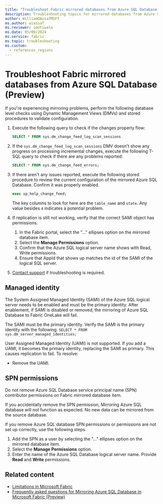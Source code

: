 ```yaml
---
title: "Troubleshoot Fabric mirrored databases from Azure SQL Database (Preview)"
description: Troubleshooting topics for mirrored databases from Azure SQL Database in Microsoft Fabric.
author: WilliamDAssafMSFT
ms.author: wiassaf
ms.reviewer: imotiwala
ms.date: 05/09/2024
ms.service: fabric
ms.topic: troubleshooting
ms.custom:
  - references_regions
---
```

# Troubleshoot Fabric mirrored databases from Azure SQL Database (Preview)

If you're experiencing mirroring problems, perform the following database level checks using Dynamic Management Views (DMVs) and stored procedures to validate configuration. 

1. Execute the following query to check if the changes properly flow:

    ```sql
    SELECT * FROM sys.dm_change_feed_log_scan_sessions 
    ```

1. If the `sys.dm_change_feed_log_scan_sessions` DMV doesn't show any progress on processing incremental changes, execute the following T-SQL query to check if there are any problems reported:

    ```sql
    SELECT * FROM sys.dm_change_feed_errors;
    ```

1. If there aren't any issues reported, execute the following stored procedure to review the current configuration of the mirrored Azure SQL Database. Confirm it was properly enabled.

    ```sql
    exec sp_help_change_feed;
    ```

    The key columns to look for here are the `table_name` and `state`. Any value besides `4` indicates a potential problem. 

1. If replication is still not working, verify that the correct SAMI object has permissions.
    1. In the Fabric portal, select the "..." ellipses option on the mirrored database item.
    1. Select the **Manage Permissions** option.
    1. Confirm that the Azure SQL logical server name shows with Read, Write permissions.
    1. Ensure that AppId that shows up matches the id of the SAMI of the logical SQL server.

1. [Contact support](/power-bi/support/service-support-options) if troubleshooting is required.

## Managed identity

The System Assigned Managed Identity (SAMI) of the Azure SQL logical server needs to be enabled and must be the primary identity. After enablement, if SAMI is disabled or removed, the mirroring of Azure SQL Database to Fabric OneLake will fail.

The SAMI must be the primary identity. Verify the SAMI is the primary identity with the following: `SELECT * FROM sys.dm_server_managed_identities;`

User Assigned Managed Identity (UAMI) is not supported. If you add a UAMI, it becomes the primary identity, replacing the SAMI as primary. This causes replication to fail. To resolve:
- Remove the UAMI.
<!-- - Use the [REST API to change the SAMI to be the primary identity](/azure/azure-sql/database/authentication-azure-ad-user-assigned-managed-identity-create-server?view=azuresql-db&preserve-view=true&tabs=rest-api). -->

## SPN permissions

Do not remove Azure SQL Database service principal name (SPN) contributor permissions on Fabric mirrored database item.

If you accidentally remove the SPN permission, Mirroring Azure SQL database will not function as expected. No new data can be mirrored from the source database.

If you remove Azure SQL database SPN permissions or permissions are not set up correctly, use the following steps.

1. Add the SPN as a user by selecting the "..." ellipses option on the mirrored database item.
1. Select the **Manage Permissions** option.
1. Enter the name of the Azure SQL Database logical server name. Provide **Read** and **Write** permissions.

## Related content

- [Limitations in Microsoft Fabric](../../data-warehouse/limitations.md)
- [Frequently asked questions for Mirroring Azure SQL Database in Microsoft Fabric (Preview)](azure-sql-database-mirroring-faq.yml)

